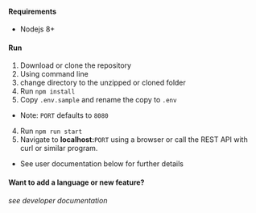 #### Requirements
  * Nodejs 8+

#### Run
1. Download or clone the repository
2. Using command line
  1. change directory to the unzipped or cloned folder
  2. Run ```npm install```
3. Copy ```.env.sample``` and rename the copy to ```.env```
  * Note: ```PORT``` defaults to ```8080```
4. Run ```npm run start```
5. Navigate to **localhost:**```PORT``` using a browser or call the REST API with curl or similar program.
  * See user documentation below for further details

#### Want to add a language or new feature?
*see developer documentation*
